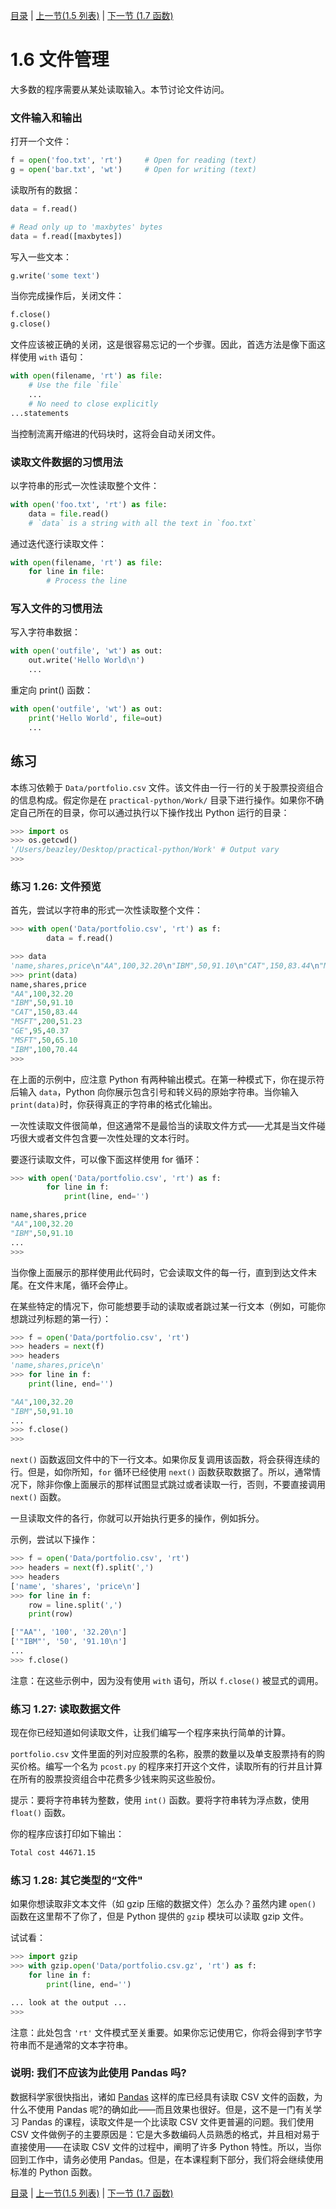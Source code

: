 [目录](../Contents.md) \| [上一节(1.5 列表)](05_Lists.md) \| [下一节 (1.7 函数)](07_Functions.md)

# 1.6 文件管理

大多数的程序需要从某处读取输入。本节讨论文件访问。

### 文件输入和输出

打开一个文件：

```python
f = open('foo.txt', 'rt')     # Open for reading (text)
g = open('bar.txt', 'wt')     # Open for writing (text)
```

读取所有的数据：

```python
data = f.read()

# Read only up to 'maxbytes' bytes
data = f.read([maxbytes])
```

写入一些文本：

```python
g.write('some text')
```

当你完成操作后，关闭文件：

```python
f.close()
g.close()
```

文件应该被正确的关闭，这是很容易忘记的一个步骤。因此，首选方法是像下面这样使用 `with` 语句：

```python
with open(filename, 'rt') as file:
    # Use the file `file`
    ...
    # No need to close explicitly
...statements
```

当控制流离开缩进的代码块时，这将会自动关闭文件。

### 读取文件数据的习惯用法

以字符串的形式一次性读取整个文件：

```python
with open('foo.txt', 'rt') as file:
    data = file.read()
    # `data` is a string with all the text in `foo.txt`
```

通过迭代逐行读取文件：

```python
with open(filename, 'rt') as file:
    for line in file:
        # Process the line
```

### 写入文件的习惯用法

写入字符串数据：

```python
with open('outfile', 'wt') as out:
    out.write('Hello World\n')
    ...
```

重定向 print() 函数：

```python
with open('outfile', 'wt') as out:
    print('Hello World', file=out)
    ...
```

## 练习

本练习依赖于 `Data/portfolio.csv` 文件。该文件由一行一行的关于股票投资组合的信息构成。假定你是在  `practical-python/Work/` 目录下进行操作。如果你不确定自己所在的目录，你可以通过执行以下操作找出 Python 运行的目录：

```python
>>> import os
>>> os.getcwd()
'/Users/beazley/Desktop/practical-python/Work' # Output vary
>>>
```

### 练习 1.26: 文件预览

首先，尝试以字符串的形式一次性读取整个文件：

```python
>>> with open('Data/portfolio.csv', 'rt') as f:
        data = f.read()

>>> data
'name,shares,price\n"AA",100,32.20\n"IBM",50,91.10\n"CAT",150,83.44\n"MSFT",200,51.23\n"GE",95,40.37\n"MSFT",50,65.10\n"IBM",100,70.44\n'
>>> print(data)
name,shares,price
"AA",100,32.20
"IBM",50,91.10
"CAT",150,83.44
"MSFT",200,51.23
"GE",95,40.37
"MSFT",50,65.10
"IBM",100,70.44
>>>
```

在上面的示例中，应注意 Python 有两种输出模式。在第一种模式下，你在提示符后输入 `data`，Python 向你展示包含引号和转义码的原始字符串。当你输入 `print(data)`时，你获得真正的字符串的格式化输出。

一次性读取文件很简单，但这通常不是最恰当的读取文件方式——尤其是当文件碰巧很大或者文件包含要一次性处理的文本行时。

要逐行读取文件，可以像下面这样使用 for 循环：

```python
>>> with open('Data/portfolio.csv', 'rt') as f:
        for line in f:
            print(line, end='')

name,shares,price
"AA",100,32.20
"IBM",50,91.10
...
>>>
```

当你像上面展示的那样使用此代码时，它会读取文件的每一行，直到到达文件末尾。在文件末尾，循环会停止。

在某些特定的情况下，你可能想要手动的读取或者跳过某一行文本（例如，可能你想跳过列标题的第一行）：

```python
>>> f = open('Data/portfolio.csv', 'rt')
>>> headers = next(f)
>>> headers
'name,shares,price\n'
>>> for line in f:
    print(line, end='')

"AA",100,32.20
"IBM",50,91.10
...
>>> f.close()
>>>
```

`next()` 函数返回文件中的下一行文本。如果你反复调用该函数，将会获得连续的行。但是，如你所知，`for` 循环已经使用 `next()` 函数获取数据了。所以，通常情况下，除非你像上面展示的那样试图显式跳过或者读取一行，否则，不要直接调用 `next()` 函数。

一旦读取文件的各行，你就可以开始执行更多的操作，例如拆分。

示例，尝试以下操作：

```python
>>> f = open('Data/portfolio.csv', 'rt')
>>> headers = next(f).split(',')
>>> headers
['name', 'shares', 'price\n']
>>> for line in f:
    row = line.split(',')
    print(row)

['"AA"', '100', '32.20\n']
['"IBM"', '50', '91.10\n']
...
>>> f.close()
```

注意：在这些示例中，因为没有使用 `with` 语句，所以 `f.close()`  被显式的调用。

### 练习 1.27: 读取数据文件

现在你已经知道如何读取文件，让我们编写一个程序来执行简单的计算。

`portfolio.csv` 文件里面的列对应股票的名称，股票的数量以及单支股票持有的购买价格。编写一个名为 `pcost.py`  的程序来打开这个文件，读取所有的行并且计算在所有的股票投资组合中花费多少钱来购买这些股份。

提示：要将字符串转为整数，使用 `int()` 函数。要将字符串转为浮点数，使用 `float()` 函数。

你的程序应该打印如下输出：

```bash
Total cost 44671.15
```

### 练习 1.28: 其它类型的“文件"

如果你想读取非文本文件（如 gzip 压缩的数据文件）怎么办？虽然内建 `open()` 函数在这里帮不了你了，但是 Python 提供的 `gzip` 模块可以读取 gzip 文件。

试试看：

```python
>>> import gzip
>>> with gzip.open('Data/portfolio.csv.gz', 'rt') as f:
    for line in f:
        print(line, end='')

... look at the output ...
>>>
```

注意：此处包含 `'rt'` 文件模式至关重要。如果你忘记使用它，你将会得到字节字符串而不是通常的文本字符串。

### 说明:  我们不应该为此使用 Pandas 吗?

数据科学家很快指出，诸如 [Pandas](https://pandas.pydata.org) 这样的库已经具有读取 CSV 文件的函数，为什么不使用 Pandas 呢?的确如此——而且效果也很好。但是，这不是一门有关学习 Pandas 的课程，读取文件是一个比读取 CSV 文件更普遍的问题。我们使用 CSV 文件做例子的主要原因是：它是大多数编码人员熟悉的格式，并且相对易于直接使用——在读取 CSV 文件的过程中，阐明了许多 Python 特性。所以，当你回到工作中，请务必使用 Pandas。但是，在本课程剩下部分，我们将会继续使用标准的 Python 函数。

[目录](../Contents.md) \| [上一节(1.5 列表)](05_Lists.md) \| [下一节 (1.7 函数)](07_Functions.md)